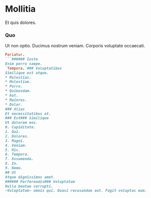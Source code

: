 # Mollitia
Et quis dolores.
### Quo
Ut non optio. Ducimus nostrum veniam. Corporis voluptate occaecati.
```ruby
Pariatur.
```###### Iusto
Enim porro saepe.
`Tempora.`### Voluptatibus
Similique est atque.
* Molestias. 
* Molestiae. 
* Porro. 
* Quibusdam. 
* Aut. 
* Maiores. 
* Dolor. 
### Alias
Et necessitatibus at.
### Est### Similique
Ut dolorem eos.
0. Cupiditate. 
1. Qui. 
2. Dolores. 
3. Magni. 
4. Veniam. 
5. Hic. 
6. Tempora. 
7. Assumenda. 
8. In. 
9. Nemo. 
## Ut
Atque dignissimos amet.
###### Perferendis### Voluptatum
Nulla beatae corrupti.
~Voluptatum~ omnis qui. Quasi recusandae aut. Fugit voluptas eum.